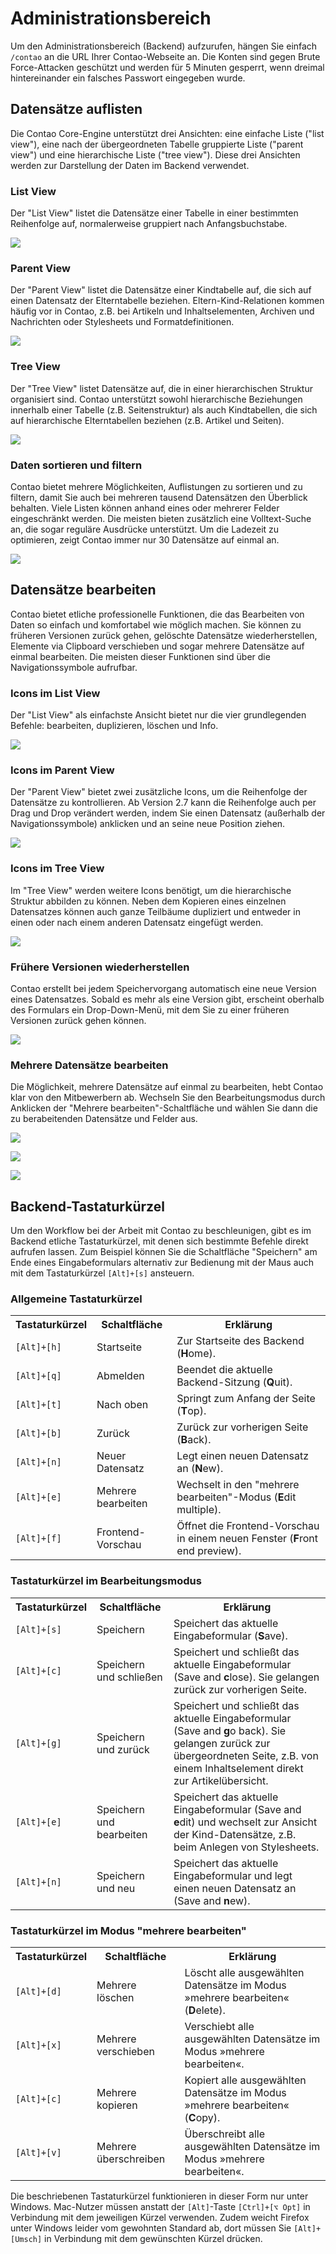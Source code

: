 # Administrationsbereich

Um den Administrationsbereich (Backend) aufzurufen, hängen Sie einfach
`/contao` an die URL Ihrer Contao-Webseite an. Die Konten sind gegen Brute
Force-Attacken geschützt und werden für 5 Minuten gesperrt, wenn dreimal
hintereinander ein falsches Passwort eingegeben wurde.


## Datensätze auflisten

Die Contao Core-Engine unterstützt drei Ansichten: eine einfache Liste ("list
view"), eine nach der übergeordneten Tabelle gruppierte Liste ("parent view")
und eine hierarchische Liste ("tree view"). Diese drei Ansichten werden zur
Darstellung der Daten im Backend verwendet.


### List View

Der "List View" listet die Datensätze einer Tabelle in einer bestimmten
Reihenfolge auf, normalerweise gruppiert nach Anfangsbuchstabe.

![](https://raw.github.com/contao/docs/2.11/book/de/images/list-view-de.jpg)


### Parent View

Der "Parent View" listet die Datensätze einer Kindtabelle auf, die sich auf
einen Datensatz der Elterntabelle beziehen. Eltern-Kind-Relationen kommen
häufig vor in Contao, z.B. bei Artikeln und Inhaltselementen, Archiven und
Nachrichten oder Stylesheets und Formatdefinitionen.

![](https://raw.github.com/contao/docs/2.11/book/de/images/parent-view-de.jpg)


### Tree View

Der "Tree View" listet Datensätze auf, die in einer hierarchischen Struktur
organisiert sind. Contao unterstützt sowohl hierarchische Beziehungen innerhalb
einer Tabelle (z.B. Seitenstruktur)  als auch Kindtabellen, die sich auf
hierarchische Elterntabellen beziehen (z.B. Artikel und Seiten).

![](https://raw.github.com/contao/docs/2.11/book/de/images/tree-view-de.jpg)


### Daten sortieren und filtern

Contao bietet mehrere Möglichkeiten, Auflistungen zu sortieren und zu filtern,
damit Sie auch bei mehreren tausend Datensätzen den Überblick behalten. Viele
Listen können anhand eines oder mehrerer Felder eingeschränkt werden. Die
meisten bieten zusätzlich eine Volltext-Suche an, die sogar reguläre
Ausdrücke unterstützt. Um die Ladezeit zu optimieren, zeigt Contao immer nur
30 Datensätze auf einmal an.

![](https://raw.github.com/contao/docs/2.11/book/de/images/sortieren-und-filtern.jpg)


## Datensätze bearbeiten

Contao bietet etliche professionelle Funktionen, die das Bearbeiten von Daten so
einfach und komfortabel wie möglich machen. Sie können zu früheren Versionen
zurück gehen, gelöschte Datensätze wiederherstellen, Elemente via Clipboard
verschieben und sogar mehrere Datensätze auf einmal bearbeiten. Die meisten
dieser Funktionen sind über die Navigationssymbole aufrufbar.


### Icons im List View

Der "List View" als einfachste Ansicht bietet nur die vier grundlegenden
Befehle: bearbeiten, duplizieren, löschen und Info.

![](https://raw.github.com/contao/docs/2.11/book/de/images/list-view-icons-de.jpg)


### Icons im Parent View

Der "Parent View" bietet zwei zusätzliche Icons, um die Reihenfolge der
Datensätze zu kontrollieren. Ab Version 2.7 kann die Reihenfolge auch per Drag
und Drop verändert werden, indem Sie einen Datensatz (außerhalb der
Navigationssymbole) anklicken und an seine neue Position ziehen.

![](https://raw.github.com/contao/docs/2.11/book/de/images/parent-view-icons-de.jpg)


### Icons im Tree View

Im "Tree View" werden weitere Icons benötigt, um die hierarchische Struktur
abbilden zu können. Neben dem Kopieren eines einzelnen Datensatzes können auch
ganze Teilbäume dupliziert und entweder in einen oder nach einem anderen
Datensatz eingefügt werden.

![](https://raw.github.com/contao/docs/2.11/book/de/images/tree-view-icons-de.jpg)


### Frühere Versionen wiederherstellen

Contao erstellt bei jedem Speichervorgang automatisch eine neue Version eines
Datensatzes. Sobald es mehr als eine Version gibt, erscheint oberhalb des
Formulars ein Drop-Down-Menü, mit dem Sie zu einer früheren Versionen zurück
gehen können.

![](https://raw.github.com/contao/docs/2.11/book/de/images/versionierung.jpg)


### Mehrere Datensätze bearbeiten

Die Möglichkeit, mehrere Datensätze auf einmal zu bearbeiten, hebt Contao klar
von den Mitbewerbern ab. Wechseln Sie den Bearbeitungsmodus durch Anklicken der
"Mehrere bearbeiten"-Schaltfläche und wählen Sie dann die zu berabeitenden
Datensätze und Felder aus.

![](https://raw.github.com/contao/docs/2.11/book/de/images/mehrere-datensaetze-auswaehlen.jpg)

![](https://raw.github.com/contao/docs/2.11/book/de/images/zu-bearbeitende-felder-auswaehlen.jpg)

![](https://raw.github.com/contao/docs/2.11/book/de/images/mehrere-datensaetze-bearbeiten.jpg)


## Backend-Tastaturkürzel

Um den Workflow bei der Arbeit mit Contao zu beschleunigen, gibt es im Backend
etliche Tastaturkürzel, mit denen sich bestimmte Befehle direkt aufrufen
lassen. Zum Beispiel können Sie die Schaltfläche "Speichern" am Ende eines
Eingabeformulars alternativ zur Bedienung mit der Maus auch mit dem
Tastaturkürzel `[Alt]+[s]` ansteuern.


### Allgemeine Tastaturkürzel

<table>
<tr>
  <th>Tastaturkürzel</th>
  <th>Schaltfläche</th>
  <th>Erklärung</th>
</tr>
<tr>
  <td><code>[Alt]+[h]</code></td>
  <td>Startseite</td>
  <td>Zur Startseite des Backend (<b>H</b>ome).</td>
</tr>
<tr>
  <td><code>[Alt]+[q]</code></td>
  <td>Abmelden</td>
  <td>Beendet die aktuelle Backend-Sitzung (<b>Q</b>uit).</td>
</tr>
<tr>
  <td><code>[Alt]+[t]</code></td>
  <td>Nach oben</td>
  <td>Springt zum Anfang der Seite (<b>T</b>op).</td>
</tr>
<tr>
  <td><code>[Alt]+[b]</code></td>
  <td>Zurück</td>
  <td>Zurück zur vorherigen Seite (<b>B</b>ack).</td>
</tr>
<tr>
  <td><code>[Alt]+[n]</code></td>
  <td>Neuer Datensatz</td>
  <td>Legt einen neuen Datensatz an (<b>N</b>ew).</td>
</tr>
<tr>
  <td><code>[Alt]+[e]</code></td>
  <td>Mehrere bearbeiten</td>
  <td>Wechselt in den "mehrere bearbeiten"-Modus (<b>E</b>dit multiple).</td>
</tr>
<tr>
  <td><code>[Alt]+[f]</code></td>
  <td>Frontend-Vorschau</td>
  <td>Öffnet die Frontend-Vorschau in einem neuen Fenster (<b>F</b>ront end
      preview).</td>
</tr>
</table>


### Tastaturkürzel im Bearbeitungsmodus

<table>
<tr>
  <th>Tastaturkürzel</th>
  <th>Schaltfläche</th>
  <th>Erklärung</th>
</tr>
<tr>
  <td><code>[Alt]+[s]</code></td>
  <td>Speichern</td>
  <td>Speichert das aktuelle Eingabeformular (<b>S</b>ave).</td>
</tr>
<tr>
  <td><code>[Alt]+[c]</code></td>
  <td>Speichern und schließen</td>
  <td>Speichert und schließt das aktuelle Eingabeformular (Save and <b>c</b>lose).
      Sie gelangen zurück zur vorherigen Seite.</td>
</tr>
<tr>
  <td><code>[Alt]+[g]</code></td>
  <td>Speichern und zurück</td>
  <td>Speichert und schließt das aktuelle Eingabeformular (Save and <b>g</b>o
      back). Sie gelangen zurück zur übergeordneten Seite, z.B. von einem
      Inhaltselement direkt zur Artikelübersicht.</td>
</tr>
<tr>
  <td><code>[Alt]+[e]</code></td>
  <td>Speichern und bearbeiten</td>
  <td>Speichert das aktuelle Eingabeformular (Save and <b>e</b>dit) und wechselt
      zur Ansicht der Kind-Datensätze, z.B. beim Anlegen von Stylesheets.</td>
</tr>
<tr>
  <td><code>[Alt]+[n]</code></td>
  <td>Speichern und neu</td>
  <td>Speichert das aktuelle Eingabeformular und legt einen neuen Datensatz an
      (Save and <b>n</b>ew).</td>
</tr>
</table>


### Tastaturkürzel im Modus "mehrere bearbeiten"

<table>
<tr>
  <th>Tastaturkürzel</th>
  <th>Schaltfläche</th>
  <th>Erklärung</th>
</tr>
<tr>
  <td><code>[Alt]+[d]</code></td>
  <td>Mehrere löschen</td>
  <td>Löscht alle ausgewählten Datensätze im Modus »mehrere bearbeiten«
      (<b>D</b>elete).</td>
</tr>
<tr>
  <td><code>[Alt]+[x]</code></td>
  <td>Mehrere verschieben</td>
  <td>Verschiebt alle ausgewählten Datensätze im Modus »mehrere
      bearbeiten«.</td>
</tr>
<tr>
  <td><code>[Alt]+[c]</code></td>
  <td>Mehrere kopieren</td>
  <td>Kopiert alle ausgewählten Datensätze im Modus »mehrere bearbeiten«
      (<b>C</b>opy).</td>
</tr>
<tr>
  <td><code>[Alt]+[v]</code></td>
  <td>Mehrere überschreiben</td>
  <td>Überschreibt alle ausgewählten Datensätze im Modus »mehrere
      bearbeiten«.</td>
</tr>
</table>

Die beschriebenen Tastaturkürzel funktionieren in dieser Form nur unter
Windows. Mac-Nutzer müssen anstatt der `[Alt]`-Taste `[Ctrl]+[⌥ Opt]` in
Verbindung mit dem jeweiligen Kürzel verwenden. Zudem weicht Firefox unter
Windows leider vom gewohnten Standard ab, dort müssen Sie `[Alt]+[Umsch]` in
Verbindung mit dem gewünschten Kürzel drücken.
